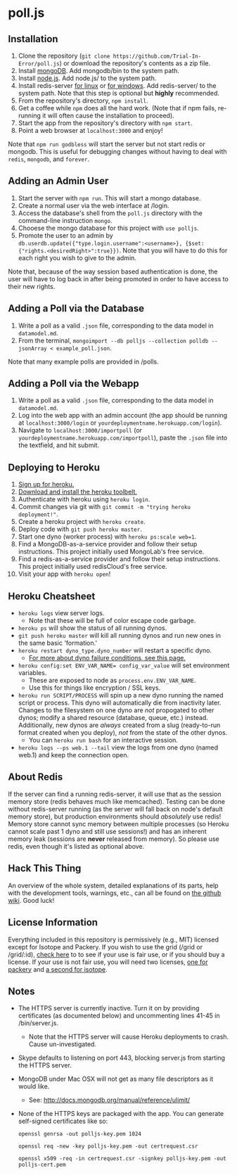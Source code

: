 poll.js
================================

Installation
---------------------------------
1. Clone the repository (`git clone https://github.com/Trial-In-Error/poll.js`) or download the repository's contents as a zip file.
2. Install [mongoDB](http://www.mongodb.org/downloads). Add mongodb/bin to the system path.
3. Install [node.js](http://nodejs.org/download/). Add node.js/ to the system path.
4. Install redis-server [for linux](https://github.com/antirez/redis) or [for windows](https://github.com/dmajkic/redis). Add redis-server/ to the system path. Note that this step is optional but **highly** recommended.
5. From the repository's directory, `npm install`.
6. Get a coffee while `npm` does all the hard work. (Note that if npm fails, re-running it will often cause the installation to proceed).
7. Start the app from the repository's directory with `npm start`.
8. Point a web browser at `localhost:3000` and enjoy!

Note that `npm run godbless` will start the server but not start redis or mongodb. This is useful for debugging changes without having to deal with `redis`, `mongodb`, and `forever`.

Adding an Admin User
---------------------------------
1. Start the server with `npm run`. This will start a mongo database.
2. Create a normal user via the web interface at /login.
3. Access the database's shell from the `poll.js` directory with the command-line instruction `mongo`.
4. Chooese the mongo database for this project with `use polljs`.
5. Promote the user to an admin by `db.userdb.update({"type.login.username":<username>}, {$set: {"rights.<desiredRight>":true}})`. Note that you will have to do this for each right you wish to give to the admin.

Note that, because of the way session based authentication is done, the user will have to log back in after being promoted in order to have access to their new rights.

Adding a Poll via the Database
---------------------------------
1. Write a poll as a valid `.json` file, corresponding to the data model in `datamodel.md`.
2. From the terminal, `mongoimport --db polljs --collection polldb --jsonArray < example_poll.json`.

Note that many example polls are provided in /polls.

Adding a Poll via the Webapp
---------------------------------
1. Write a poll as a valid `.json` file, corresponding to the data model in `datamodel.md`.
2. Log into the web app with an admin account (the app should be running at `localhost:3000/login` or `yourdeploymentname.herokuapp.com/login`).
3. Navigate to `localhost:3000/importpoll` (or `yourdeploymentname.herokuapp.com/importpoll`), paste the `.json` file into the textfield, and hit submit.

Deploying to Heroku
---------------------------------
1. [Sign up for heroku.]( https://signup.heroku.com/signup/dc)
2. [Download and install the heroku toolbelt.](https://toolbelt.heroku.com/)
3. Authenticate with heroku using `heroku login`.
4. Commit changes via git with `git commit -m "trying heroku deployment!"`.
5. Create a heroku project with `heroku create`.
6. Deploy code with `git push heroku master`.
7. Start one dyno (worker process) with `heroku ps:scale web=1`.
8. Find a MongoDB-as-a-service provider and follow their setup instructions. This project initially used MongoLab's free service.
9. Find a redis-as-a-service provider and follow their setup instructions. This project initially used redisCloud's free service.
10. Visit your app with `heroku open`!

Heroku Cheatsheet
---------------------------------
* `heroku logs` view server logs.
	* Note that these will be full of color escape code garbage.
* `heroku ps` will show the status of all running dynos.
* `git push heroku master` will kill all running dynos and run new ones in the same basic 'formation.'
* `heroku restart dyno_type.dyno_number` will restart a specific dyno.
	* [For more about dyno failure conditions, see this page.](https://devcenter.heroku.com/articles/dynos)
* `heroku config:set ENV_VAR_NAME= config_var_value` will set environment variables.
	* These are exposed to node as `process.env.ENV_VAR_NAME`.
	* Use this for things like encryption / SSL keys.
* `heroku run SCRIPT/PROCESS` will spin up a new dyno running the named script or process. This dyno will automatically die from inactivity later. Changes to the filesystem on one dyno are *not* propogated to other dynos; modify a shared resource (database, queue, etc.) instead. Additionally, new dynos are *always* created from a slug (ready-to-run format created when you deploy), *not* from the state of the other dynos.
	* You can `heroku run bash` for an interactive session.
* `heroku logs --ps web.1 --tail` view the logs from one dyno (named web.1) and keep the connection open.

About Redis
---------------------------------
If the server can find a running redis-server, it will use that as the session memory store (redis behaves much like memcached). Testing can be done without redis-server running (as the server will fall back on node's default memory store), but production environments should *absolutely* use redis! Memory store cannot sync memory between multiple processes (so Heroku cannot scale past 1 dyno and still use sessions!) and has an inherent memory leak (sessions are **never** released from memory). So please use redis, even though it's listed as optional above.

Hack This Thing
---------------------------------
An overview of the whole system, detailed explanations of its parts, help with the development tools, warnings, etc., can all be found on [the github wiki](https://github.com/Trial-In-Error/poll.js/wiki). Good luck!

License Information
---------------------------------
Everything included in this repository is permissively (e.g., MIT) licensed except for Isotope and Packery. If you wish to use the grid (/grid or /grid/:id), [check here](http://packery.metafizzy.co/license.html) to to see if your use is fair use, or if you should buy a license. If your use is not fair use, you will need two licenses, [one for packery](http://packery.metafizzy.co/license.html) and [a second for isotope](http://isotope.metafizzy.co/license.html).

Notes
---------------------------------
* The HTTPS server is currently inactive. Turn it on by providing certificates (as documented below) and uncommenting lines 41-45 in /bin/server.js.
	* Note that the HTTPS server will cause Heroku deployments to crash. Cause un-investigated.
* Skype defaults to listening on port 443, blocking server.js from starting the HTTPS server.
* MongoDB under Mac OSX will not get as many file descriptors as it would like.
	* See: http://docs.mongodb.org/manual/reference/ulimit/
* None of the HTTPS keys are packaged with the app. You can generate self-signed certificates like so:

	`openssl genrsa -out polljs-key.pem 1024`

	`openssl req -new -key polljs-key.pem -out certrequest.csr`

	`openssl x509 -req -in certrequest.csr -signkey polljs-key.pem -out polljs-cert.pem`
